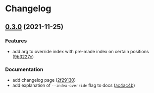 # Changelog

## [0.3.0](https://www.github.com/RIVM-bioinformatics/TrueConsense/compare/v0.2.0...v0.3.0) (2021-11-25)


### Features

* add arg to override index with pre-made index on certain positions ([9b3227c](https://www.github.com/RIVM-bioinformatics/TrueConsense/commit/9b3227c74a420dd3861cacba4058b6ab34e315a3))


### Documentation

* add changelog page ([2f29130](https://www.github.com/RIVM-bioinformatics/TrueConsense/commit/2f2913028bdd13bf067a7b27be1746241867ac3a))
* add explanation of `--index-override` flag to docs ([ac4ac4b](https://www.github.com/RIVM-bioinformatics/TrueConsense/commit/ac4ac4b9c5ce49336602fa364ccc04203741d522))
